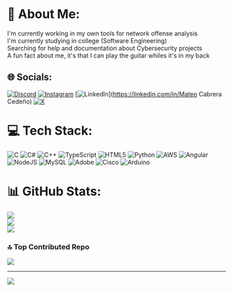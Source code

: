 # 💫 About Me:
I'm currently working in my own tools for network offense analysis<br>I'm currently studying in college (Software Engineering)<br>Searching for help and documentation about Cybersecurity projects <br>A fun fact about me, it's that I can play the guitar whiles it's in my back


## 🌐 Socials:
[![Discord](https://img.shields.io/badge/Discord-%237289DA.svg?logo=discord&logoColor=white)](https://discord.gg/h3k3r_) [![Instagram](https://img.shields.io/badge/Instagram-%23E4405F.svg?logo=Instagram&logoColor=white)](https://instagram.com/@h3k3r_) [![LinkedIn](https://img.shields.io/badge/LinkedIn-%230077B5.svg?logo=linkedin&logoColor=white)](https://linkedin.com/in/Mateo Cabrera Cedeño) [![X](https://img.shields.io/badge/X-black.svg?logo=X&logoColor=white)](https://x.com/@PR0W3TH3U5) 

# 💻 Tech Stack:
![C](https://img.shields.io/badge/c-%2300599C.svg?style=for-the-badge&logo=c&logoColor=white) ![C#](https://img.shields.io/badge/c%23-%23239120.svg?style=for-the-badge&logo=csharp&logoColor=white) ![C++](https://img.shields.io/badge/c++-%2300599C.svg?style=for-the-badge&logo=c%2B%2B&logoColor=white) ![TypeScript](https://img.shields.io/badge/typescript-%23007ACC.svg?style=for-the-badge&logo=typescript&logoColor=white) ![HTML5](https://img.shields.io/badge/html5-%23E34F26.svg?style=for-the-badge&logo=html5&logoColor=white) ![Python](https://img.shields.io/badge/python-3670A0?style=for-the-badge&logo=python&logoColor=ffdd54) ![AWS](https://img.shields.io/badge/AWS-%23FF9900.svg?style=for-the-badge&logo=amazon-aws&logoColor=white) ![Angular](https://img.shields.io/badge/angular-%23DD0031.svg?style=for-the-badge&logo=angular&logoColor=white) ![NodeJS](https://img.shields.io/badge/node.js-6DA55F?style=for-the-badge&logo=node.js&logoColor=white) ![MySQL](https://img.shields.io/badge/mysql-%2300000f.svg?style=for-the-badge&logo=mysql&logoColor=white) ![Adobe](https://img.shields.io/badge/adobe-%23FF0000.svg?style=for-the-badge&logo=adobe&logoColor=white) ![Cisco](https://img.shields.io/badge/cisco-%23049fd9.svg?style=for-the-badge&logo=cisco&logoColor=black) ![Arduino](https://img.shields.io/badge/-Arduino-00979D?style=for-the-badge&logo=Arduino&logoColor=white)
# 📊 GitHub Stats:
![](https://github-readme-stats.vercel.app/api?username=mc-h3k3r&theme=dark&hide_border=false&include_all_commits=false&count_private=false)<br/>
![](https://github-readme-streak-stats.herokuapp.com/?user=mc-h3k3r&theme=dark&hide_border=false)<br/>
![](https://github-readme-stats.vercel.app/api/top-langs/?username=mc-h3k3r&theme=dark&hide_border=false&include_all_commits=false&count_private=false&layout=compact)

### 🔝 Top Contributed Repo
![](https://github-contributor-stats.vercel.app/api?username=mc-h3k3r&limit=5&theme=dark&combine_all_yearly_contributions=true)

---
[![](https://visitcount.itsvg.in/api?id=mc-h3k3r&icon=0&color=0)](https://visitcount.itsvg.in)

<!-- Proudly created with GPRM ( https://gprm.itsvg.in ) -->
